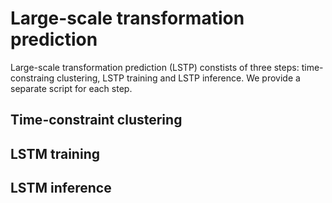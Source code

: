 # Large-scale transformation prediction
Large-scale transformation prediction (LSTP) constists of three steps: time-constraing clustering, LSTP training and LSTP inference. We provide a separate script for each step.

## Time-constraint clustering

## LSTM training

## LSTM inference
